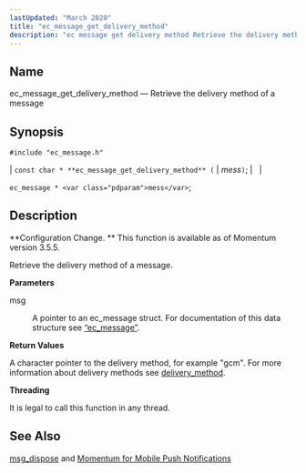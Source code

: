 ```yaml
---
lastUpdated: "March 2020"
title: "ec_message_get_delivery_method"
description: "ec message get delivery method Retrieve the delivery method of a message const char ec message get delivery method mess ec message mess Configuration Change This function is available as of Momentum version 3 5 5 Retrieve the delivery method of a message msg A pointer to an ec message..."
---
```


<a name="apis.ec_message_get_delivery_method"></a> 
## Name

ec_message_get_delivery_method — Retrieve the delivery method of a message

## Synopsis

`#include "ec_message.h"`

| `const char * **ec_message_get_delivery_method** (` | <var class="pdparam">mess</var>`)`; |   |

`ec_message * <var class="pdparam">mess</var>`;<a name="idp55733424"></a> 
## Description

**Configuration Change. ** This function is available as of Momentum version 3.5.5.

Retrieve the delivery method of a message.

**<a name="idp55736320"></a> Parameters**

<dl class="variablelist">

<dt>msg</dt>

<dd>

A pointer to an ec_message struct. For documentation of this data structure see [“ec_message”](/momentum/3/3-api/structs-ec-message).

</dd>

</dl>

**<a name="idp55739664"></a> Return Values**

A character pointer to the delivery method, for example "gcm". For more information about delivery methods see [delivery_method](/momentum/3/3-reference/3-reference-conf-ref-delivery-method).

**<a name="idp55741456"></a> Threading**

It is legal to call this function in any thread.

<a name="idp55742560"></a> 
## See Also

[msg_dispose](/momentum/3/3-api/hooks-generic-delivery-msg-dispose) and [Momentum for Mobile Push Notifications](/momentum/3/3-push)